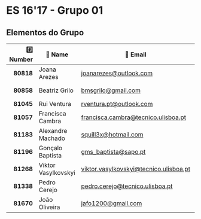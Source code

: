# ES 16'17 - Grupo 01

## Elementos do Grupo

| :hash: Number  |       :memo: Name       |              :email: Email               |    :octocat: GitHub     | :package: Module(s) |
|---------------:|-------------------------|------------------------------------------|-------------------------|---------------------|
|      **80818** | Joana Arezes            |          <joanarezes@outlook.com>        | [JoanaArezes]           | Bank                |
|      **80858** | Beatriz Grilo           |            <bmsgrilo@gmail.com>          | [BMSGrilo]              | Hotel + Broker      |
|      **81045** | Rui Ventura             |         <rventura.pt@outlook.com>        | [rgcv]                  | Activity            |
|      **81057** | Francisca Cambra        |    <francisca.cambra@tecnico.ulisboa.pt> | [kika96kika]            | Bank                |
|      **81183** | Alexandre Machado       |            <squill3x@hotmail.com>        | [Squill3x]              | Bank                |
|      **81196** | Gonçalo Baptista        |        <gms_baptista@sapo.pt>            | [gmsbaptista]           | Hotel + Broker      |
|      **81268** | Viktor Vasylkovskyi     | <viktor.vasylkovskyi@tecnico.ulisboa.pt> | [vitiavas]              | Hotel + Broker      |
|      **81338** | Pedro Cerejo            |        <pedro.cerejo@tecnico.ulisboa.pt> | [schimini]              | Activity            |
|      **81670** | João Oliveira           |            <jafo1200@gmail.com>          | [joaoalexandreoliveira] | Activity            |
 
[JoanaArezes]: https://github.com/JoanaArezes
[BMSGrilo]: https://github.com/BMSGrilo
[rgcv]: https://github.com/rgcv
[kika96kika]: https://github.com/kika96kika
[Squill3x]: https://github.com/Squill3x
[gmsbaptista]: https://github.com/gmsbaptista
[vitiavas]: https://github.com/vitiavas
[schimini]: https://github.com/schimini
[joaoalexandreoliveira]: https://github.com/joaoalexandreoliveira
